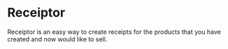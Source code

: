 Receiptor
=========

Receiptor is an easy way to create receipts for the products that you have created and now would like to sell.

